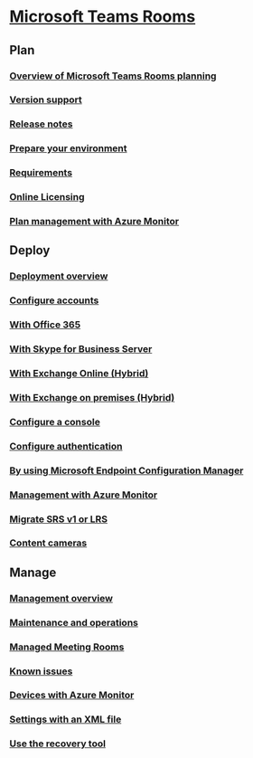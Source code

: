 # [Microsoft Teams Rooms](index.md)
## Plan
### [Overview of Microsoft Teams Rooms planning](rooms-plan.md)
### [Version support](rooms-lifecycle-support.md)
### [Release notes](rooms-release-note.md)
### [Prepare your environment](rooms-prep.md)
### [Requirements](requirements.md)
### [Online Licensing](rooms-licensing.md)
### [Plan management with Azure Monitor](azure-monitor-plan.md)

## Deploy
### [Deployment overview](rooms-deploy.md)
### [Configure accounts](rooms-configure-accounts.md)
### [With Office 365](with-office-365.md)
### [With Skype for Business Server](with-skype-for-business-server-2015.md)
### [With Exchange Online (Hybrid)](with-exchange-online.md)
### [With Exchange on premises (Hybrid)](with-exchange-on-premises.md)
### [Configure a console](console.md)
### [Configure authentication](rooms-authentication.md)
### [By using Microsoft Endpoint Configuration Manager](rooms-scale.md)
### [Management with Azure Monitor](azure-monitor-deploy.md)
### [Migrate SRS v1 or LRS](lrs-migration.md)
### [Content cameras](content-camera.md)

## Manage
### [Management overview](rooms-manage.md)
### [Maintenance and operations](rooms-operations.md)
### [Managed Meeting Rooms](managed-meeting-rooms.md)
### [Known issues](known-issues.md)
### [Devices with Azure Monitor](azure-monitor-manage.md)
### [Settings with an XML file](xml-config-file.md)
### [Use the recovery tool](recovery-tool.md)

